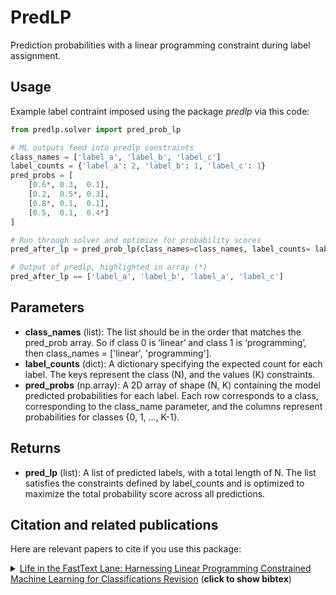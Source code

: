 # PredLP
Prediction probabilities with a linear programming constraint during label assignment.

## Usage
Example label contraint imposed using the package *predlp* via this code:
```python
from predlp.solver import pred_prob_lp

# ML outputs feed into predlp constraints
class_names = ['label_a', 'label_b', 'label_c']
label_counts = {'label_a': 2, 'label_b': 1, 'label_c': 1}
pred_probs = [
    [0.6*, 0.3,  0.1],
    [0.2,  0.5*, 0.3],
    [0.8*, 0.1,  0.1],
    [0.5,  0.1,  0.4*]
]

# Run through solver and optimize for probability scores
pred_after_lp = pred_prob_lp(class_names=class_names, label_counts= label_counts, pred_probs=pred_probs)

# Output of predlp, highlighted in array (*)
pred_after_lp == ['label_a', 'label_b', 'label_a', 'label_c']
```

## Parameters
- **class_names** (list):  The list should be in the order that matches the pred_prob array. So if class 0 is ‘linear’ and class 1 is ‘programming’, then class_names = ['linear', 'programming'].
- **label_counts** (dict): A dictionary specifying the expected count for each label. The keys represent the class (N), and the values (K) constraints.
- **pred_probs** (np.array): A 2D array of shape (N, K) containing the model predicted probabilities for each label. Each row corresponds to a class, corresponding to the class_name parameter, and the columns represent probabilities for classes {0, 1, ..., K-1}.

## Returns
- **pred_lp** (list): A list of predicted labels, with a total length of N. The list satisfies the constraints defined by label_counts and is optimized to maximize the total probability score across all predictions.

## Citation and related publications

Here are relevant papers to cite if you use this package:

<details><summary><a href="https://www.statcan.gc.ca/en/conferences/symposium2024/program">Life in the FastText Lane: Harnessing Linear Programming Constrained Machine Learning for Classifications Revision</a> (<b>click to show bibtex</b>) </summary>

    @inproceedings{
        title={Life in the FastText Lane: Harnessing Linear Programming Constrained Machine Learning for Classifications Revision},
        author={Justin Evans, Laura Wile},
        conference={Statistics Canada's International Methodology Symposium: The Future of Official Statistics},
        year={2024}
    }

</details>